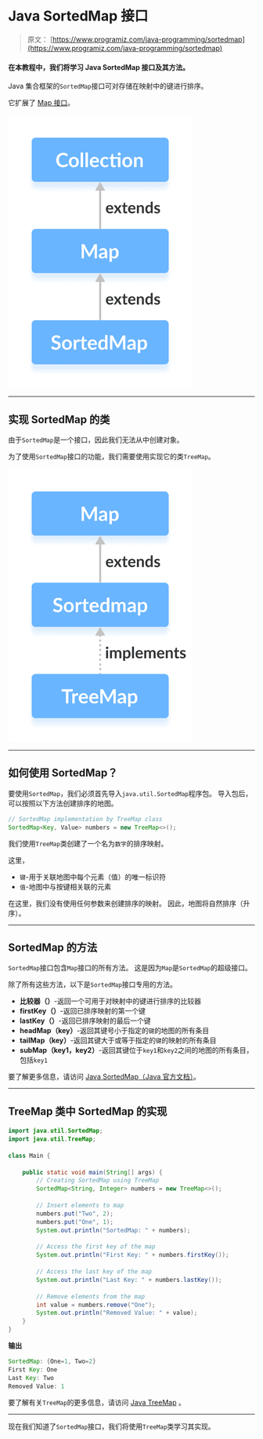 # Java SortedMap 接口

> 原文： [https://www.programiz.com/java-programming/sortedmap](https://www.programiz.com/java-programming/sortedmap)

#### 在本教程中，我们将学习 Java SortedMap 接口及其方法。

Java 集合框架的`SortedMap`接口可对存储在映射中的键进行排序。

它扩展了 [Map 接口](/java-programming/map "Java Map interface")。

![Java SortedMap interface extends the Map interface.](img/983d9bfdc416aa56f1705b2c1eecb33c.png)

* * *

## 实现 SortedMap 的类

由于`SortedMap`是一个接口，因此我们无法从中创建对象。

为了使用`SortedMap`接口的功能，我们需要使用实现它的类`TreeMap`。

![The Java TreeMap class implements the SortedMap interface.](img/51c3124901f7491192562c5f69a5ea21.png)

* * *

## 如何使用 SortedMap？

要使用`SortedMap`，我们必须首先导入`java.util.SortedMap`程序包。 导入包后，可以按照以下方法创建排序的地图。

```java
// SortedMap implementation by TreeMap class
SortedMap<Key, Value> numbers = new TreeMap<>(); 
```

我们使用`TreeMap`类创建了一个名为`数字`的排序映射。

这里，

*   `键`-用于关联地图中每个元素（值）的唯一标识符
*   `值`-地图中与按键相关联的元素

在这里，我们没有使用任何参数来创建排序的映射。 因此，地图将自然排序（升序）。

* * *

## SortedMap 的方法

`SortedMap`接口包含`Map`接口的所有方法。 这是因为`Map`是`SortedMap`的超级接口。

除了所有这些方法，以下是`SortedMap`接口专用的方法。

*   **比较器（）**-返回一个可用于对映射中的键进行排序的比较器
*   **firstKey（）**-返回已排序映射的第一个键
*   **lastKey（）**-返回已排序映射的最后一个键
*   **headMap（key）**-返回其键号小于指定的`键`的地图的所有条目
*   **tailMap（key）**-返回其键大于或等于指定的`键`的映射的所有条目
*   **subMap（key1，key2）**-返回其键位于`key1`和`key2`之间的地图的所有条目，包括`key1`

要了解更多信息，请访问 [Java SortedMap（Java 官方文档）](https://docs.oracle.com/javase/7/docs/api/java/util/SortedMap.html)。

* * *

## TreeMap 类中 SortedMap 的实现

```java
import java.util.SortedMap;
import java.util.TreeMap;

class Main {

    public static void main(String[] args) {
        // Creating SortedMap using TreeMap
        SortedMap<String, Integer> numbers = new TreeMap<>();

        // Insert elements to map
        numbers.put("Two", 2);
        numbers.put("One", 1);
        System.out.println("SortedMap: " + numbers);

        // Access the first key of the map
        System.out.println("First Key: " + numbers.firstKey());

        // Access the last key of the map
        System.out.println("Last Key: " + numbers.lastKey());

        // Remove elements from the map
        int value = numbers.remove("One");
        System.out.println("Removed Value: " + value);
    }
} 
```

**输出**

```java
SortedMap: {One=1, Two=2}
First Key: One
Last Key: Two
Removed Value: 1 
```

要了解有关`TreeMap`的更多信息，请访问 [Java TreeMap](/java-programming/treemap "Java TreeMap Class") 。

* * *

现在我们知道了`SortedMap`接口，我们将使用`TreeMap`类学习其实现。
